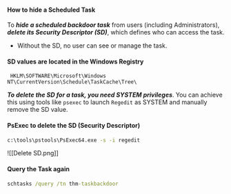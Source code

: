 #### How to hide a Scheduled Task
To ***hide a scheduled backdoor task*** from users (including Administrators), ***delete its Security Descriptor (SD)***, which defines who can access the task. 
- Without the SD, no user can see or manage the task.

#### SD values are located in the Windows Registry
`
HKLM\SOFTWARE\Microsoft\Windows NT\CurrentVersion\Schedule\TaskCache\Tree\`

***To delete the SD for a task, you need SYSTEM privileges***. You can achieve this using tools like `psexec` to launch `Regedit` as SYSTEM and manually remove the SD value.

#### PsExec to delete the SD (Security Descriptor)
```cmd
c:\tools\pstools\PsExec64.exe -s -i regedit
```
![[Delete SD.png]]

#### Query the Task again
```cmd
schtasks /query /tn thm-taskbackdoor
```
